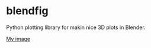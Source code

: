 # blendfig

Python plotting library for makin nice 3D plots in Blender.

[My image](https://stanrusak.github.io/blob/main/files/files/projects/blendfig/example1.png)